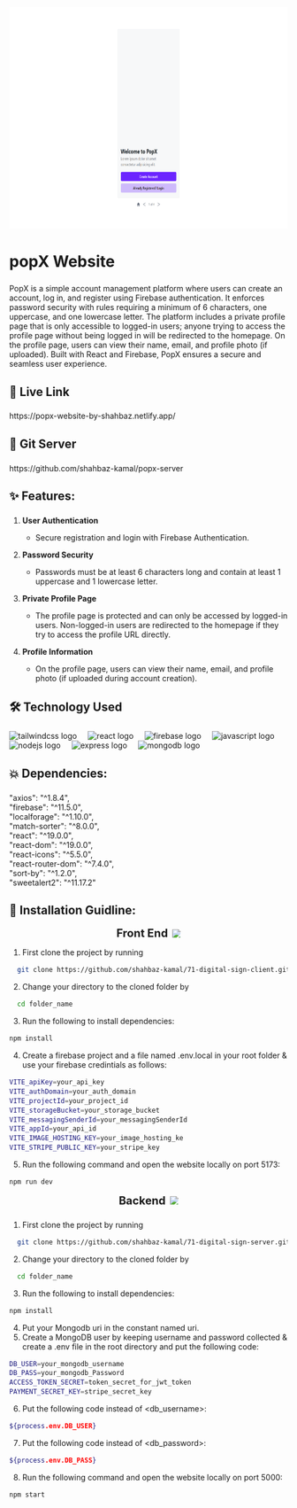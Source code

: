<div align="center">
  <img height="400" src="https://github.com/shahbaz-kamal/popx-client/blob/main/src/assets/git_banner.png"  />
</div>

###

<h1 align="left">popX Website</h1>

###

<p align="left">PopX is a simple account management platform where users can create an account, log in, and register using Firebase authentication. It enforces password security with rules requiring a minimum of 6 characters, one uppercase, and one lowercase letter. The platform includes a private profile page that is only accessible to logged-in users; anyone trying to access the profile page without being logged in will be redirected to the homepage. On the profile page, users can view their name, email, and profile photo (if uploaded). Built with React and Firebase, PopX ensures a secure and seamless user experience.</p>

###

## 🔗 Live Link



###

<p align="left">https://popx-website-by-shahbaz.netlify.app/</p>

###
## 🔗 Git Server



###

<p align="left">https://github.com/shahbaz-kamal/popx-server</p>

###




## ✨ Features:

###

1. **User Authentication**

   - Secure registration and login with Firebase Authentication.

2. **Password Security**

   - Passwords must be at least 6 characters long and contain at least 1 uppercase and 1 lowercase letter.

3. **Private Profile Page**

   - The profile page is protected and can only be accessed by logged-in users. Non-logged-in users are redirected to the homepage if they try to access the profile URL directly.
4. **Profile Information**

   - On the profile page, users can view their name, email, and profile photo (if uploaded during account creation).



###

## 🛠 Technology Used

###

<!-- end -->
 <div align="left">
  <img src="https://cdn.simpleicons.org/tailwindcss/06B6D4" height="40" alt="tailwindcss logo"  />
  <img width="12" />
  <img src="https://cdn.jsdelivr.net/gh/devicons/devicon/icons/react/react-original.svg" height="40" alt="react logo"  />
  <img width="12" />
  <img src="https://cdn.jsdelivr.net/gh/devicons/devicon/icons/firebase/firebase-plain.svg" height="40" alt="firebase logo"  />
  <img width="12" />
  <img src="https://cdn.jsdelivr.net/gh/devicons/devicon/icons/javascript/javascript-original.svg" height="40" alt="javascript logo"  />
  <img width="12" />
   <img src="https://cdn.simpleicons.org/nodedotjs/339933" height="40" alt="nodejs logo"  />
  <img width="12" />
     <img src="http://skillicons.dev/icons?i=express" height="40" alt="express logo"/>
     <img width="12" />
  <img src="https://cdn.jsdelivr.net/gh/devicons/devicon/icons/mongodb/mongodb-original.svg" height="40" alt="mongodb logo"  />
  <img width="12" />
   
</div>


###
###

## 💥 Dependencies:

<!-- <h3 align="left"></h3> -->

###

<!-- start -->
<p align="left">"axios": "^1.8.4",<br>    "firebase": "^11.5.0",<br>    "localforage": "^1.10.0",<br>    "match-sorter": "^8.0.0",<br>    "react": "^19.0.0",<br>    "react-dom": "^19.0.0",<br>    "react-icons": "^5.5.0",<br>    "react-router-dom": "^7.4.0",<br>    "sort-by": "^1.2.0",<br>    "sweetalert2": "^11.17.2"</p>

###
<!-- end -->



###

## 🔧 Installation Guidline:

<p align="center" style="display: flex; align-items: center; justify-content: center;">
  <span style="font-size: 20px; font-weight: bold;">Front End</span>
  <img src="https://cdn-icons-png.flaticon.com/128/1055/1055666.png" alt="Front End Icon" width="15" height="15" style="margin-left: 8px;" />
</p>

1. First clone the project by running

```bash
  git clone https://github.com/shahbaz-kamal/71-digital-sign-client.git
```

2. Change your directory to the cloned folder by

```bash
  cd folder_name
```

3. Run the following to install dependencies:

```bash
npm install
```

4. Create a firebase project and a file named .env.local in your root folder & use your firebase credintials as follows:

```bash
VITE_apiKey=your_api_key
VITE_authDomain=your_auth_domain
VITE_projectId=your_project_id
VITE_storageBucket=your_storage_bucket
VITE_messagingSenderId=your_messagingSenderId
VITE_appId=your_api_id
VITE_IMAGE_HOSTING_KEY=your_image_hosting_ke
VITE_STRIPE_PUBLIC_KEY=your_stripe_key
```

5. Run the following command and open the website locally on port 5173:

```bash
npm run dev
```

<p align="center" style="display: flex; align-items: center; justify-content: center;">
  <span style="font-size: 20px; font-weight: bold;">Backend</span>
  <img src="https://cdn-icons-png.flaticon.com/128/16318/16318927.png" alt="Front End Icon" width="15" height="15" style="margin-left: 8px;" />
</p>

###

1. First clone the project by running

```bash
  git clone https://github.com/shahbaz-kamal/71-digital-sign-server.git
```

2. Change your directory to the cloned folder by

```bash
  cd folder_name
```

3. Run the following to install dependencies:

```bash
npm install
```

4. Put your Mongodb uri in the constant named uri.
5. Create a MongoDB user by keeping username and password collected & create a .env file in the root directory and put the following code:

```bash
DB_USER=your_mongodb_username
DB_PASS=your_mongodb_Password
ACCESS_TOKEN_SECRET=token_secret_for_jwt_token
PAYMENT_SECRET_KEY=stripe_secret_key
```

6. Put the following code instead of <db_username>:

```bash
${process.env.DB_USER}
```

7. Put the following code instead of <db_password>:

```bash
${process.env.DB_PASS}
```

8. Run the following command and open the website locally on port 5000:

```bash
npm start
```



###
